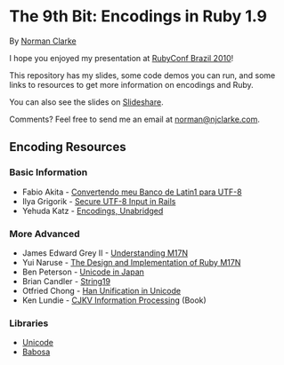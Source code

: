 # The 9th Bit: Encodings in Ruby 1.9

By [Norman Clarke](http://twitter.com/compay)

I hope you enjoyed my presentation at [RubyConf Brazil 2010](http://www.rubyconf.com.br/)!

This repository has my slides, some code demos you can run, and some links to
resources to get more information on encodings and Ruby.

You can also see the slides on [Slideshare](http://www.slideshare.net/normanclarke/the-9th-bit-encodings-in-ruby-19).

Comments? Feel free to send me an email at norman@njclarke.com.

## Encoding Resources

### Basic Information

* Fabio Akita - [Convertendo meu Banco de Latin1 para UTF-8](http://akitaonrails.com/2010/01/01/convertendo-meu-banco-de-latin1-para-utf-8)
* Ilya Grigorik - [Secure UTF-8 Input in Rails](http://www.igvita.com/2007/04/11/secure-utf-8-input-in-rails/)
* Yehuda Katz - [Encodings, Unabridged](http://yehudakatz.com/2010/05/17/encodings-unabridged/)

### More Advanced

* James Edward Grey II - [Understanding M17N](http://blog.grayproductions.net/articles/understanding_m17n)
* Yui Naruse - [The Design and Implementation of Ruby M17N](http://yokolet.blogspot.com/2009/07/design-and-implementation-of-ruby-m17n.html)
* Ben Peterson - [Unicode in Japan](http://web.archive.org/web/20080122094511/http://www.jbrowse.com/text/unij.html)
* Brian Candler - [String19](http://github.com/candlerb/string19)
* Otfried Chong - [Han Unification in Unicode](http://tclab.kaist.ac.kr/~otfried/Mule/unihan.html)
* Ken Lundie - [CJKV Information Processing](http://oreilly.com/catalog/9780596514471) (Book)

### Libraries

* [Unicode](http://github.com/blackwinter/unicode)
* [Babosa](http://github.com/norman/babosa)
